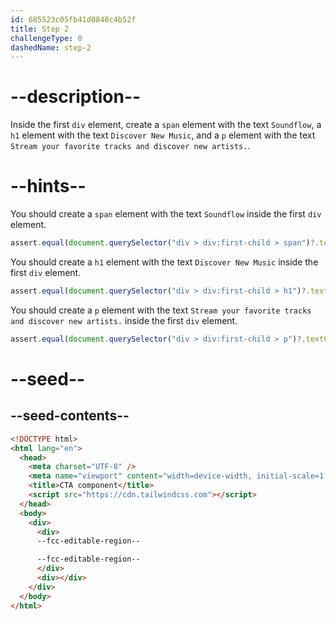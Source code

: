 ```yaml
---
id: 685523c05fb41d0848c4b52f
title: Step 2
challengeType: 0
dashedName: step-2
---
```


# --description--

Inside the first `div` element, create a `span` element with the text `Soundflow`, a `h1` element with the text `Discover New Music`, and a `p` element with the text `Stream your favorite tracks and discover new artists.`.

# --hints--

You should create a `span` element with the text `Soundflow` inside the first `div` element.

```js
assert.equal(document.querySelector("div > div:first-child > span")?.textContent, "Soundflow")
```

You should create a `h1` element with the text `Discover New Music` inside the first `div` element.

```js
assert.equal(document.querySelector("div > div:first-child > h1")?.textContent, "Discover New Music")
```

You should create a `p` element with the text `Stream your favorite tracks and discover new artists.` inside the first `div` element.

```js
assert.equal(document.querySelector("div > div:first-child > p")?.textContent, "Stream your favorite tracks and discover new artists.")
```

# --seed--

## --seed-contents--

```html
<!DOCTYPE html>
<html lang="en">
  <head>
    <meta charset="UTF-8" />
    <meta name="viewport" content="width=device-width, initial-scale=1.0" />
    <title>CTA component</title>
    <script src="https://cdn.tailwindcss.com"></script>
  </head>
  <body>
    <div>
      <div>
      --fcc-editable-region--

      --fcc-editable-region--
      </div>
      <div></div>
    </div>
  </body>
</html>
```
